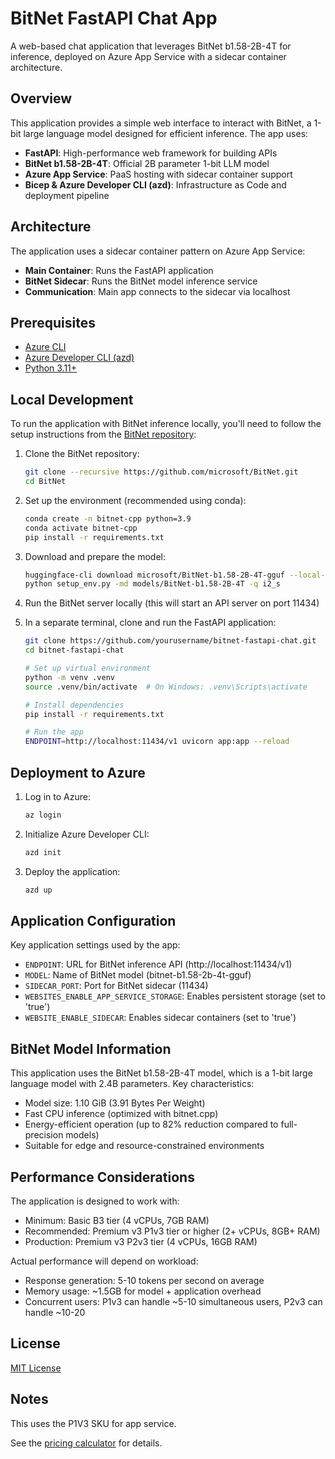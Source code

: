 # BitNet FastAPI Chat App

A web-based chat application that leverages BitNet b1.58-2B-4T for inference, deployed on Azure App Service with a sidecar container architecture.

## Overview

This application provides a simple web interface to interact with BitNet, a 1-bit large language model designed for efficient inference. The app uses:

- **FastAPI**: High-performance web framework for building APIs
- **BitNet b1.58-2B-4T**: Official 2B parameter 1-bit LLM model
- **Azure App Service**: PaaS hosting with sidecar container support
- **Bicep & Azure Developer CLI (azd)**: Infrastructure as Code and deployment pipeline

## Architecture

The application uses a sidecar container pattern on Azure App Service:

- **Main Container**: Runs the FastAPI application
- **BitNet Sidecar**: Runs the BitNet model inference service
- **Communication**: Main app connects to the sidecar via localhost

## Prerequisites

- [Azure CLI](https://docs.microsoft.com/en-us/cli/azure/install-azure-cli)
- [Azure Developer CLI (azd)](https://learn.microsoft.com/en-us/azure/developer/azure-developer-cli/install-azd)
- [Python 3.11+](https://www.python.org/downloads/)

## Local Development

To run the application with BitNet inference locally, you'll need to follow the setup instructions from the [BitNet repository](https://github.com/microsoft/BitNet):

1. Clone the BitNet repository:

   ```bash
   git clone --recursive https://github.com/microsoft/BitNet.git
   cd BitNet
   ```

2. Set up the environment (recommended using conda):

   ```bash
   conda create -n bitnet-cpp python=3.9
   conda activate bitnet-cpp
   pip install -r requirements.txt
   ```

3. Download and prepare the model:

   ```bash
   huggingface-cli download microsoft/BitNet-b1.58-2B-4T-gguf --local-dir models/BitNet-b1.58-2B-4T
   python setup_env.py -md models/BitNet-b1.58-2B-4T -q i2_s
   ```

4. Run the BitNet server locally (this will start an API server on port 11434)

5. In a separate terminal, clone and run the FastAPI application:

   ```bash
   git clone https://github.com/yourusername/bitnet-fastapi-chat.git
   cd bitnet-fastapi-chat
   
   # Set up virtual environment
   python -m venv .venv
   source .venv/bin/activate  # On Windows: .venv\Scripts\activate
   
   # Install dependencies
   pip install -r requirements.txt
   
   # Run the app
   ENDPOINT=http://localhost:11434/v1 uvicorn app:app --reload
   ```

## Deployment to Azure

1. Log in to Azure:

   ```bash
   az login
   ```

2. Initialize Azure Developer CLI:

   ```bash
   azd init
   ```

3. Deploy the application:

   ```bash
   azd up
   ```

## Application Configuration

Key application settings used by the app:

- `ENDPOINT`: URL for BitNet inference API (http://localhost:11434/v1)
- `MODEL`: Name of BitNet model (bitnet-b1.58-2b-4t-gguf)
- `SIDECAR_PORT`: Port for BitNet sidecar (11434)
- `WEBSITES_ENABLE_APP_SERVICE_STORAGE`: Enables persistent storage (set to 'true')
- `WEBSITE_ENABLE_SIDECAR`: Enables sidecar containers (set to 'true')

## BitNet Model Information

This application uses the BitNet b1.58-2B-4T model, which is a 1-bit large language model with 2.4B parameters. Key characteristics:

- Model size: 1.10 GiB (3.91 Bytes Per Weight)
- Fast CPU inference (optimized with bitnet.cpp)
- Energy-efficient operation (up to 82% reduction compared to full-precision models)
- Suitable for edge and resource-constrained environments

## Performance Considerations

The application is designed to work with:

- Minimum: Basic B3 tier (4 vCPUs, 7GB RAM)
- Recommended: Premium v3 P1v3 tier or higher (2+ vCPUs, 8GB+ RAM)
- Production: Premium v3 P2v3 tier (4 vCPUs, 16GB RAM)

Actual performance will depend on workload:

- Response generation: 5-10 tokens per second on average
- Memory usage: ~1.5GB for model + application overhead
- Concurrent users: P1v3 can handle ~5-10 simultaneous users, P2v3 can handle ~10-20

## License

[MIT License](LICENSE)

## Notes

This uses the P1V3 SKU for app service.

See the [pricing calculator](https://azure.microsoft.com/pricing/calculator/) for details.
